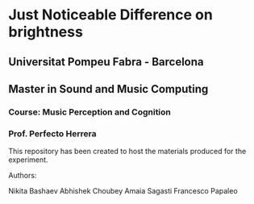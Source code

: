 # Just Noticeable Difference on brightness

## Universitat Pompeu Fabra - Barcelona
## Master in Sound and Music Computing

### Course: Music Perception and Cognition
### Prof. Perfecto Herrera

This repository has been created to host the materials produced for the experiment.

Authors:

Nikita Bashaev
Abhishek Choubey
Amaia Sagasti
Francesco Papaleo

